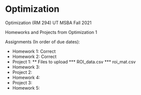 # Optimization
Optimization (RM 294) UT MSBA Fall 2021

Homeworks and Projects from Optimization 1

Assignments (In order of due dates):
* Homework 1: Correct
* Homework 2: Correct
* Project 1: 
** Files to upload
*** ROI_data.csv
*** roi_mat.csv
* Homework 3:
* Project 2:
* Homework 4:
* Project 3:
* Homework 5:
